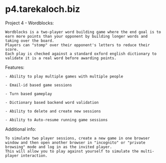 p4.tarekaloch.biz
=================

Project 4 - Wordblocks:

	Wordblocks is a two-player word building game where the end goal is to earn more points than your opponent by building longer words and taking over the board. 
	Players can "stomp" over their opponent's letters to reduce their score. 
	Each play is checked against a standard oxford english dictionary to validate it is a real word before awarding points.

Features:

	- Ability to play multiple games with multiple people

	- Email-id based game sessions

	- Turn based gameplay

	- Dictionary based backend word validation

	- Ability to delete and create new sessions

	- Ability to Auto-resume running game sessions


Additional info:

	To simulate two player sessions, create a new game in one browser window and then open another browser in "incognito" or "private browsing" mode and log in as the invited player. 
	This will allow you to play against yourself to simulate the multi-player interaction.



